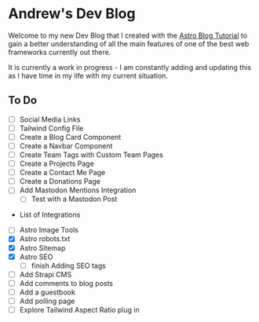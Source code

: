 # Andrew's Dev Blog

Welcome to my new Dev Blog that I created with the [Astro Blog Tutorial](https://docs.astro.build/en/tutorial/0-introduction/) to gain a better understanding of all the main features of one of the best web frameworks currently out there.

It is currently a work in progress - I am constantly adding and updating this as I have time in my life with my current situation.

## To Do

- [ ] Social Media Links
- [ ] Tailwind Config File
- [ ] Create a Blog Card Component
- [ ] Create a Navbar Component
- [ ] Create Team Tags with Custom Team Pages
- [ ] Create a Projects Page
- [ ] Create a Contact Me Page
- [ ] Create a Donations Page
- [ ] Add Mastodon Mentions Integration
    - [ ] Test with a Mastodon Post
- List of Integrations
 - [ ] Astro Image Tools
 - [x] Astro robots.txt
 - [x] Astro Sitemap
 - [x] Astro SEO
    - [ ] finish Adding SEO tags
 - [ ] Add Strapi CMS
 - [ ] Add comments to blog posts
 - [ ] Add a guestbook
 - [ ] Add polling page
- [ ] Explore Tailwind Aspect Ratio plug in
